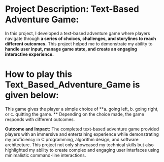 # Project Description: Text-Based Adventure Game:
In this project, I developed a text-based adventure game where players navigate through **a series of choices, challenges, and storylines to reach different outcomes.** This project helped me to demonstrate my ability to **handle user input, manage game state, and create an engaging interactive experience.**


# How to play this Text_Based_Adventure_Game is given below:
This game gives the player a simple choice of 
**a. going left, 
b. going right, or 
c. quitting the game. **
Depending on the choice made, 
the game responds with different outcomes.


**Outcome and Impact:**
The completed text-based adventure game provided players with an immersive and entertaining experience while demonstrating my proficiency in C programming, algorithm design, and software architecture. This project not only showcased my technical skills but also highlighted my ability to create complex and engaging user interfaces using minimalistic command-line interactions.
